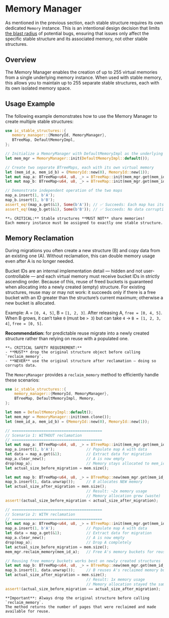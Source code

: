 # Memory Manager

As mentioned in the previous section, each stable structure requires its own dedicated `Memory` instance.
This is an intentional design decision that limits [the blast radius](../introduction/design-principles.md) of potential bugs, ensuring that issues only affect the specific stable structure and its associated memory, not other stable structures.

## Overview

The Memory Manager enables the creation of up to 255 virtual memories from a single underlying memory instance.
When used with stable memory, this allows you to maintain up to 255 separate stable structures, each with its own isolated memory space.

## Usage Example

The following example demonstrates how to use the Memory Manager to create multiple stable structures:

```rust
use ic_stable_structures::{
   memory_manager::{MemoryId, MemoryManager},
   BTreeMap, DefaultMemoryImpl,
};

// Initialize a MemoryManager with DefaultMemoryImpl as the underlying memory
let mem_mgr = MemoryManager::init(DefaultMemoryImpl::default());

// Create two separate BTreeMaps, each with its own virtual memory
let (mem_id_a, mem_id_b) = (MemoryId::new(0), MemoryId::new(1));
let mut map_a: BTreeMap<u64, u8, _> = BTreeMap::init(mem_mgr.get(mem_id_a));
let mut map_b: BTreeMap<u64, u8, _> = BTreeMap::init(mem_mgr.get(mem_id_b));

// Demonstrate independent operation of the two maps
map_a.insert(1, b'A');
map_b.insert(1, b'B');
assert_eq!(map_a.get(&1), Some(b'A')); // ✅ Succeeds: Each map has its own memory
assert_eq!(map_b.get(&1), Some(b'B')); // ✅ Succeeds: No data corruption
```

```admonish warning ""
**⚠️ CRITICAL:** Stable structures **MUST NOT** share memories!
Each memory instance must be assigned to exactly one stable structure.
```

## Memory Reclamation

During migrations you often create a new structure (B) and copy data from an existing one (A). Without reclamation, this can double memory usage even after A is no longer needed.

Bucket IDs are an internal implementation detail — hidden and not user-controllable — and each virtual memory must receive bucket IDs in strictly ascending order. Because of this, reuse of freed buckets is guaranteed when allocating into a newly created (empty) structure. For existing structures, reuse may or may not work: it succeeds only if there is a free bucket with an ID greater than the structure’s current maximum; otherwise a new bucket is allocated.

Example: A = `[0, 4, 5]`, B = `[1, 2, 3]`. After releasing A, `free = [0, 4, 5]`. When B grows, it can’t take `0` (must be `> 3`) but can take `4` → `B = [1, 2, 3, 4]`, `free = [0, 5]`.

**Recommendation:** for predictable reuse migrate into a newly created structure rather than relying on reuse with a populated one.

```admonish info ""
**⚠️ CRITICAL SAFETY REQUIREMENT:**
- **MUST** drop the original structure object before calling `reclaim_memory`.
- **NEVER** use the original structure after reclamation — doing so corrupts data.
```

The `MemoryManager` provides a `reclaim_memory` method to efficiently handle these scenarios:

```rust
use ic_stable_structures::{
    memory_manager::{MemoryId, MemoryManager},
    BTreeMap, DefaultMemoryImpl, Memory,
};

let mem = DefaultMemoryImpl::default();
let mem_mgr = MemoryManager::init(mem.clone());
let (mem_id_a, mem_id_b) = (MemoryId::new(0), MemoryId::new(1));

// ========================================
// Scenario 1: WITHOUT reclamation
// ========================================
let mut map_a: BTreeMap<u64, u8, _> = BTreeMap::init(mem_mgr.get(mem_id_a));
map_a.insert(1, b'A');              // Populate map A with data
let data = map_a.get(&1);           // Extract data for migration
map_a.clear_new();                  // A is now empty
drop(map_a);                        // Memory stays allocated to mem_id_a
let actual_size_before_migration = mem.size();

let mut map_b: BTreeMap<u64, u8, _> = BTreeMap::new(mem_mgr.get(mem_id_b));
map_b.insert(1, data.unwrap());     // B allocates NEW memory
let actual_size_after_migration = mem.size();
                                    // Result: ~2x memory usage
                                    // Memory allocation grew (waste)
assert!(actual_size_before_migration < actual_size_after_migration);

// ========================================
// Scenario 2: WITH reclamation
// ========================================
let mut map_a: BTreeMap<u64, u8, _> = BTreeMap::init(mem_mgr.get(mem_id_a));
map_a.insert(1, b'A');              // Populate map A with data
let data = map_a.get(&1);           // Extract data for migration
map_a.clear_new();                  // A is now empty
drop(map_a);                        // Drop A completely
let actual_size_before_migration = mem.size();
mem_mgr.reclaim_memory(mem_id_a);   // Free A's memory buckets for reuse

// Reusing free memory buckets works best on newly created structures
let mut map_b: BTreeMap<u64, u8, _> = BTreeMap::new(mem_mgr.get(mem_id_b));
map_b.insert(1, data.unwrap());     // B reuses A's reclaimed memory buckets
let actual_size_after_migration = mem.size();
                                    // Result: 1x memory usage
                                    // Memory allocation stayed the same (no waste)
assert!(actual_size_before_migration == actual_size_after_migration);
```

```admonish info ""
**Important**: Always drop the original structure before calling `reclaim_memory`.
The method returns the number of pages that were reclaimed and made available for reuse.
```
